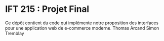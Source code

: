 # IFT 215 : Projet Final
Ce dépôt contient du code qui implémente notre proposition des interfaces pour une application web de e-commerce moderne.
Thomas Arcand
Simon Tremblay

